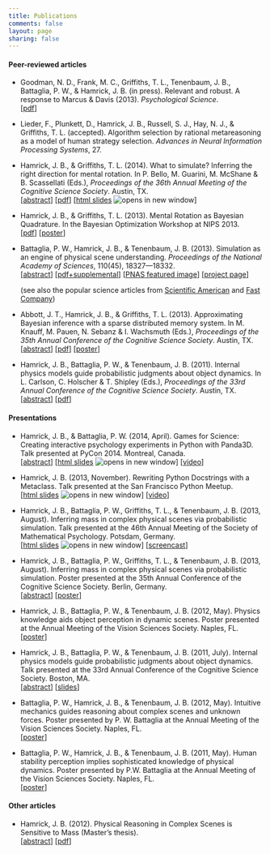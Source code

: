 ```yaml
---
title: Publications
comments: false
layout: page
sharing: false
---
```


#### Peer-reviewed articles

* Goodman, N. D., Frank, M. C., Griffiths, T. L., Tenenbaum, J. B., Battaglia, P. W., & Hamrick, J. B. (in press). Relevant and robust. A response to Marcus & Davis (2013). *Psychological Science*.  
  [[pdf](/publications/pdf/Goodman2014-Relevant_and_robust._A_response_to.pdf)]

* Lieder, F., Plunkett, D., Hamrick, J. B., Russell, S. J., Hay, N. J., & Griffiths, T. L. (accepted). Algorithm selection by rational metareasoning as a model of human strategy selection. *Advances in Neural Information Processing Systems*, 27.

* Hamrick, J. B., & Griffiths, T. L. (2014). What to simulate?  Inferring the right direction for mental rotation. In P. Bello, M. Guarini, M. McShane & B. Scassellati (Eds.), *Proceedings of the 36th Annual Meeting of the Cognitive Science Society*. Austin, TX.  
  [[abstract](https://mindmodeling.org/cogsci2014/papers/108/)]
  [[pdf](/publications/pdf/Hamrick2014-What_to_simulate_Inferring_the_rig.pdf)]
  [<a href="http://jhamrick.github.io/mental-rotation-slides-cogsci2014" target="_blank">html slides</a> <img src="/images/external.png" alt="opens in new window" class="external" />]

* Hamrick, J. B., & Griffiths, T. L. (2013). Mental Rotation as Bayesian Quadrature. In the Bayesian Optimization Workshop at NIPS 2013.  
  [[pdf](/publications/pdf/Hamrick2013-Mental_Rotation_as_Bayesian_Quadra.pdf)]
  [[poster](http://figshare.com/articles/Mental_Rotation_as_Bayesian_Quadrature/900394)]
  
* Battaglia, P. W., Hamrick, J. B., & Tenenbaum, J. B. (2013). Simulation as an engine of physical scene understanding. *Proceedings of the National Academy of Sciences*, 110(45), 18327—18332.  
  [[abstract](http://www.pnas.org/content/110/45/18327.abstract)]
  [[pdf+supplemental](/publications/pdf/Battaglia2013-Simulation_as_an_engine_of_physi.pdf)]
  [[PNAS featured image](http://www.pnas.org/site/media/Featured_Image_stone.xhtml)]
  [[project page](http://web.mit.edu/~pbatt/www/PNAS2013)]  

  (see also the popular science articles from
  [Scientific American](http://www.scientificamerican.com/article/the-video-game-engine-in-your-head)
  and
  [Fast Company](http://www.fastcodesign.com/3022236/evidence/how-our-brains-play-angry-birds-with-the-world))

* Abbott, J. T., Hamrick, J. B., & Griffiths, T. L. (2013). Approximating Bayesian inference with a sparse distributed memory system. In M. Knauff, M. Pauen, N. Sebanz & I. Wachsmuth (Eds.), *Proceedings of the 35th Annual Conference of the Cognitive Science Society*. Austin, TX.  
  [[abstract](http://mindmodeling.org/cogsci2013/papers/0316/index.html)]
  [[pdf](http://mindmodeling.org/cogsci2013/papers/0316/paper0316.pdf)]
  [[poster](http://figshare.com/articles/Approximating_Bayesian_inference_with_a_sparse_distributed_memory_system/768509)]

* Hamrick, J. B., Battaglia, P. W., & Tenenbaum, J. B. (2011). Internal physics models guide probabilistic judgments about object dynamics. In L. Carlson, C. Holscher & T. Shipley (Eds.), *Proceedings of the 33rd Annual Conference of the Cognitive Science Society*. Austin, TX.  
  [[abstract](http://mindmodeling.org/cogsci2011/papers/0350/index.html)]
  [[pdf](http://mindmodeling.org/cogsci2011/papers/0350/paper0350.pdf)]

#### Presentations

* Hamrick, J. B., & Battaglia, P. W. (2014, April). Games for Science: Creating interactive psychology experiments in Python with Panda3D. Talk presented at PyCon 2014. Montreal, Canada.  
  [[abstract](https://us.pycon.org/2014/schedule/presentation/183/)]
  [<a href="http://jhamrick.github.io/pycon-2014-talk" target="_blank">html slides</a> <img src="/images/external.png" alt="opens in new window" class="external" />]
  [[video](http://www.pyvideo.org/video/2655/games-for-science-creating-interactive-psycholog)]

* Hamrick, J. B. (2013, November). Rewriting Python Docstrings with a Metaclass. Talk presented at the San Francisco Python Meetup.  
  [<a href="/publications/slides/sfpython2013/metaclasses-slides.slides.html?transition=none" target="_blank">html slides</a> <img src="/images/external.png" alt="opens in new window" class="external" />]
  [[video](https://www.youtube.com/watch?v=ZrUIRSVv1gw)]

* Hamrick, J. B., Battaglia, P. W., Griffiths, T. L., & Tenenbaum, J. B. (2013, August). Inferring mass in complex physical scenes via probabilistic simulation. Talk presented at the 46th Annual Meeting of the Society of Mathematical Psychology. Potsdam, Germany.  
  [<a href="/publications/slides/mathpsych2013/mathpsych2013-slides.slides.html?transition=none" target="_blank">html slides</a> <img src="/images/external.png" alt="opens in new window" class="external" />]
  [[screencast](http://figshare.com/articles/Inferring_mass_in_complex_physical_scenes_via_probabilistic_simulation/768506)]

* Hamrick, J. B., Battaglia, P. W., Griffiths, T. L., & Tenenbaum, J. B. (2013, August). Inferring mass in complex physical scenes via probabilistic simulation. Poster presented at the 35th Annual Conference of the Cognitive Science Society. Berlin, Germany.  
  [[abstract](http://mindmodeling.org/cogsci2013/papers/0778/index.html)]
  [[poster](http://figshare.com/articles/Inferring_mass_in_complex_physical_scenes_via_probabilistic_simulation/768445)]

* Hamrick, J. B., Battaglia, P. W., & Tenenbaum, J. B. (2012, May). Physics knowledge aids object perception in dynamic scenes. Poster presented at the Annual Meeting of the Vision Sciences Society. Naples, FL.  
  [[poster](http://figshare.com/articles/Physical_reasoning_in_complex_scenes_is_sensitive_to_mass/768510)]

* Hamrick, J. B., Battaglia, P. W., & Tenenbaum, J. B. (2011, July). Internal physics models guide probabilistic judgments about object dynamics. Talk presented at the 33rd Annual Conference of the Cognitive Science Society. Boston, MA.  
  [[abstract](http://mindmodeling.org/cogsci2011/papers/0350/index.html)]
  [[slides](http://figshare.com/articles/Intuitive_physics_judgments_guided_by_probabilistic_dynamics_model/768508)]

* Battaglia, P. W., Hamrick, J. B., & Tenenbaum, J. B. (2012, May). Intuitive mechanics guides reasoning about complex scenes and unknown forces. Poster presented by P. W. Battaglia at the Annual Meeting of the Vision Sciences Society. Naples, FL.  
  [[poster](/publications/pdf/Battaglia2012-Intuitive_mechanics_guides_reaso.pdf)]

* Battaglia, P. W., Hamrick, J. B., & Tenenbaum, J. B. (2011, May). Human stability perception implies sophisticated knowledge of physical dynamics. Poster presented by P.W. Battaglia at the Annual Meeting of the Vision Sciences Society. Naples, FL.  
  [[poster](/publications/pdf/Battaglia2011-Human_stability_perception_impli.pdf)]

#### Other articles

* Hamrick, J. B. (2012). Physical Reasoning in Complex Scenes is Sensitive to Mass (Master’s thesis).  
  [[abstract](http://dspace.mit.edu/handle/1721.1/77012)]
  [[pdf](/publications/pdf/Hamrick2012-Physical_Reasoning_in_Complex_Scen.pdf)]
